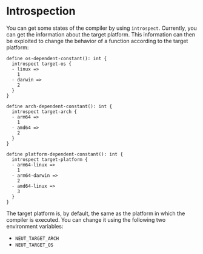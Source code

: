# Introspection

You can get some states of the compiler by using `introspect`. Currently, you can get the information about the target platform. This information can then be exploited to change the behavior of a function according to the target platform:

```neut
define os-dependent-constant(): int {
  introspect target-os {
  - linux =>
    1
  - darwin =>
    2
  }
}

define arch-dependent-constant(): int {
  introspect target-arch {
  - arm64 =>
    1
  - amd64 =>
    2
  }
}

define platform-dependent-constant(): int {
  introspect target-platform {
  - arm64-linux =>
    1
  - arm64-darwin =>
    2
  - amd64-linux =>
    3
  }
}
```

The target platform is, by default, the same as the platform in which the compiler is executed. You can change it using the following two environment variables:

- `NEUT_TARGET_ARCH`
- `NEUT_TARGET_OS`

